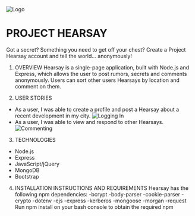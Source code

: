 <img align="center" src="http://i.imgur.com/4O0Ad2u.png" alt="Logo">

# PROJECT HEARSAY

Got a secret? Something you need to get off your chest? Create a Project Hearsay account and tell the world... anonymously!

1. OVERVIEW
  Hearsay is a single-page application, built with Node.js and Express, which allows the user to post rumors, secrets and comments         anonymously.  Users can sort other users Hearsays by location and comment on them.

2. USER STORIES
  - As a user, I was able to create a profile and post a Hearsay about a recent development in my city.
    ![Logging In](http://i.imgur.com/gRMqk2z.gif "Logging in")
  - As a user, I was able to view and respond to other Hearsays.
    ![Commenting](http://i.imgur.com/AMA1Diz.gif "Posting a comment")

3. TECHNOLOGIES
  - Node.js
  - Express
  - JavaScript/jQuery
  - MongoDB
  - Bootstrap

4. INSTALLATION INSTRUCTIONS AND REQUIREMENTS
  Hearsay has the following npm dependencies:
    -bcrypt
    -body-parser
    -cookie-parser
    -crypto
    -dotenv
    -ejs
    -express
    -kerberos
    -mongoose
    -morgan
    -request
​
  Run npm install on your bash console to obtain the required npm
​
